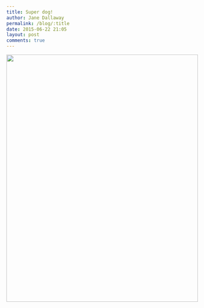 ```yaml
---
title: Super dog!
author: Jane Dallaway
permalink: /blog/:title
date: 2015-06-22 21:05
layout: post
comments: true
---
```


<div><a href="//static.skitters.dallaway.com/Mtp_FullSizeRender.jpg"><img src="//static.skitters.dallaway.com/Mtp_thumb_FullSizeRender.jpg" width="500" height="646"/></a></div>



  




      
